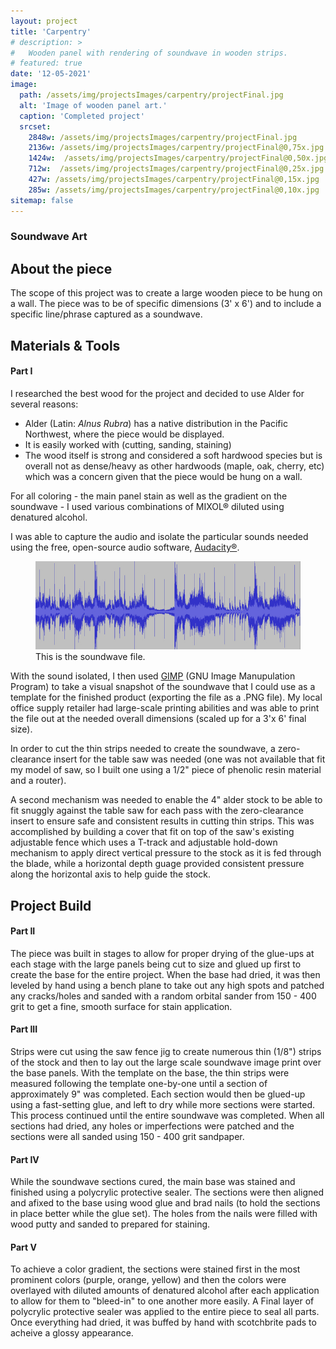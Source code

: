 ```yaml
---
layout: project
title: 'Carpentry'
# description: >
#   Wooden panel with rendering of soundwave in wooden strips.
# featured: true
date: '12-05-2021'
image: 
  path: /assets/img/projectsImages/carpentry/projectFinal.jpg
  alt: 'Image of wooden panel art.'
  caption: 'Completed project'
  srcset: 
    2848w: /assets/img/projectsImages/carpentry/projectFinal.jpg
    2136w: /assets/img/projectsImages/carpentry/projectFinal@0,75x.jpg
    1424w:  /assets/img/projectsImages/carpentry/projectFinal@0,50x.jpg
    712w:  /assets/img/projectsImages/carpentry/projectFinal@0,25x.jpg
    427w: /assets/img/projectsImages/carpentry/projectFinal@0,15x.jpg
    285w: /assets/img/projectsImages/carpentry/projectFinal@0,10x.jpg
sitemap: false
---
```



### Soundwave Art

## About the piece

The scope of this project was to create a large wooden piece to be hung on a wall. The piece was to be of specific dimensions (3' x 6') and to include a specific line/phrase captured as a soundwave.

## Materials & Tools

#### Part I
I researched the best wood for the project and decided to use Alder for several reasons:

- Alder (Latin: *Alnus Rubra*) has a native distribution in the Pacific Northwest, where the piece would be displayed.
- It is easily worked with (cutting, sanding, staining)
- The wood itself is strong and considered a soft hardwood species but is overall not as dense/heavy as other hardwoods (maple, oak, cherry, etc) which was a concern given that the piece would be hung on a wall.

For all coloring - the main panel stain as well as the gradient on the soundwave - I used various combinations of MIXOL® diluted using denatured alcohol.

I was able to capture the audio and isolate the particular sounds needed using the free, open-source audio software, [Audacity®](https://www.audacityteam.org/).

<figure>
  <img src="{{site.url}}/image/carpentry/../../../../images/carpentry/soundwave600px.jpg" alt="Soundwave image"/>
  <figcaption> This is the soundwave file.</figcaption>
</figure>

With the sound isolated, I then used [GIMP](https://www.gimp.org/) (GNU Image Manupulation Program) to take a visual snapshot of the soundwave that I could use as a template for the finished product (exporting the file as a .PNG file). My local office supply retailer had large-scale printing abilities and was able to print the file out at the needed overall dimensions (scaled up for a 3'x 6' final size).

In order to cut the thin strips needed to create the soundwave, a zero-clearance insert for the table saw was needed (one was not available that fit my model of saw, so I built one using a 1/2" piece of phenolic resin material and a router).

A second mechanism was needed to enable the 4" alder stock to be able to fit snuggly against the table saw for each pass with the zero-clearance insert to ensure safe and consistent results in cutting thin strips. This was accomplished by building a cover that fit on top of the saw's existing adjustable fence which uses a T-track and adjustable hold-down mechanism to apply direct vertical pressure to the stock as it is fed through the blade, while a horizontal depth guage provided consistent pressure along the horizontal axis to help guide the stock.

<!-- <table class="projTable">
  <tbody>
    <tr>
      <td class="carpentryProjImages">
        <figure>
          <img src="{{site.url}}/image/carpentry/../../../../images/carpentry/zeroClearance@0,10x.jpg" alt="Zero-clearance saw insert mid-build." />
        <figcaption>Zero clearance saw insert mid-build.</figcaption>
        </figure>
      </td>
      <td class="carpentryProjImages">
        <figure>
          <img src="{{site.url}}/image/carpentry/../../../../images/carpentry/sawFit@0,10x.jpg" alt="Zero-clearance saw insert completed." />
        <figcaption>Zero-clearance saw insert finished.</figcaption>
        </figure>
      </td>
      <td class="carpentryProjImages">
        <figure>
          <img src="{{site.url}}/image/carpentry/../../../../images/carpentry/projectP3.jpg" alt="Jig to hold wood against saw blade" />
        <figcaption>Jig to hold wood against saw blade.</figcaption>
      </figure>
      </td>
    </tr>
  </tbody>
  </table> -->

## Project Build


#### Part II
The piece was built in stages to allow for proper drying of the glue-ups at each stage with the large panels being cut to size and glued up first to create the base for the entire project. When the base had dried, it was then leveled by hand using a bench plane to take out any high spots and patched any cracks/holes and sanded with a random orbital sander from 150 - 400 grit to get a fine, smooth surface for stain application.

#### Part III
Strips were cut using the saw fence jig to create numerous thin (1/8") strips of the stock and then to lay out the large scale soundwave image print over the base panels. With the template on the base, the thin strips were measured following the template one-by-one until a section of approximately 9" was completed. Each section would then be glued-up using a fast-setting glue, and left to dry while more sections were started. This process continued until the entire soundwave was completed. When all sections had dried, any holes or imperfections were patched and the sections were all sanded using 150 - 400 grit sandpaper.

<!-- <table class="projTable">
  <tbody>
    <tr>
      <td class="carpentryProjImages">
        <figure >
            <img src="{{site.url}}/image/carpentry/../../../../images/carpentry/projectPt1W.jpg" alt="Boards in clamps being glued." />
          <figcaption>Base glue-up.</figcaption>
        </figure>
      </td>
        <td class="carpentryProjImages">
        <figure>
            <img src="{{site.url}}/image/carpentry/../../../../images/carpentry/projectP4.jpg" alt="Thin strips of stock cut and laying on project base against template." />
          <figcaption>Wood strips cut from jig.</figcaption>
        </figure>
      </td>
      <td class="carpentryProjImages">
        <figure>
            <img src="{{site.url}}/image/carpentry/../../../../images/carpentry/projectP6.jpg" alt="Soundwave section in progress with template undeneath being used as guidline." />
          <figcaption>Soundwave in progress.</figcaption>
        </figure>
      </td>
    </tr>
  </tbody>
</table> -->

#### Part IV

While the soundwave sections cured, the main base was stained and finished using a polycrylic protective sealer. The sections were then aligned and afixed to the base using wood glue and brad nails (to hold the sections in place better while the glue set). The holes from the nails were filled with wood putty and sanded to prepared for staining.

<!-- <table class="projTable">
  <tbody>
    <tr>
      <td>
        <figure>
          <img id="tableImage" src="{{site.url}}/image/carpentry/../../../../images/carpentry/projectP5.jpg" alt="Template of soundwave (blue soundwaves on white template) laid on top of wooden project base." />
          <figcaption>Template for cutting soundwave.</figcaption>
        </figure>
      </td>
      <td>
        <figure>
          <img id="tableImage" src="{{site.url}}/image/carpentry/../../../../images/carpentry/projectP7.jpg" alt="Soundwave cut to shape against template using thin wooden strips." />
          <figcaption>Soundwave complete.</figcaption>
        </figure>
      </td>
      <td>
        <figure>
          <img id="tableImage" src="{{site.url}}/image/carpentry/../../../../images/carpentry/projectP9.jpg" alt="Project base stained and coated in top coat sealer." />
          <figcaption>Base staining and clear coat applied.</figcaption>
        </figure>
      </td>
    </tr>
  </tbody>
</table> -->

#### Part V

To achieve a color gradient, the sections were stained first in the most prominent colors (purple, orange, yellow) and then the colors were overlayed with diluted amounts of denatured alcohol after each application to allow for them to "bleed-in" to one another more easily. A Final layer of polycrylic protective sealer was applied to the entire piece to seal all parts. Once everything had dried, it was buffed by hand with scotchbrite pads to acheive a glossy appearance.

<!-- <table class="projTable">
  <tbody>
    <tr>
      <td>
        <figure>
          <img id="tableImage" src="{{site.url}}/image/carpentry/../../../../images/carpentry/projectP10.jpg" alt="Completed soundwave mounted on base (base has been stained and sealed)." />
          <figcaption>Soundwave affixed to base.</figcaption>
        </figure>
      </td>
      <td>
        <figure>
          <img id="tableImage" src="{{site.url}}/image/carpentry/../../../../images/carpentry/projectP12.jpg" alt="Completed soundwave, painted and stained with painter's tape on edges." />
          <figcaption>Soundwave tinted/stained. </figcaption>
        </figure>
      </td>
      <td>
        <figure>
          <img id="tableImage" src="{{site.url}}/image/carpentry/../../../../images/carpentry/projectFinal@0,10x.jpg" alt="Soundwave art completed and leaned on its side for viewing." />
          <figcaption>Project completed.</figcaption>
        </figure>
      </td>
    </tr>
  </tbody>
</table> -->
